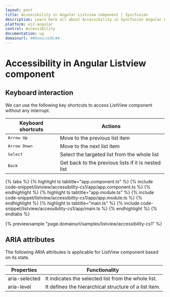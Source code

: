```yaml
---
layout: post
title: Accessibility in Angular Listview component | Syncfusion
description: Learn here all about Accessibility in Syncfusion Angular Listview component of Syncfusion Essential JS 2 and more.
platform: ej2-angular
control: Accessibility 
documentation: ug
domainurl: ##DomainURL##
---
```


# Accessibility in Angular Listview component

## Keyboard interaction

We can use the following key shortcuts to access ListView component without any interrupt.

| Keyboard shortcuts | Actions |
|------------|-------------------|
| <kbd>Arrow Up</kbd> | Move to the previous list item |
| <kbd>Arrow Down</kbd> | Move to the next list item |
| <kbd>Select</kbd> | Select the targeted list from the whole list |
| <kbd>Back</kbd> | Get back to the previous lists if it is nested list |

{% tabs %}
{% highlight ts tabtitle="app.component.ts" %}
{% include code-snippet/listview/accessibility-cs1/app/app.component.ts %}
{% endhighlight %}
{% highlight ts tabtitle="app.module.ts" %}
{% include code-snippet/listview/accessibility-cs1/app/app.module.ts %}
{% endhighlight %}
{% highlight ts tabtitle="main.ts" %}
{% include code-snippet/listview/accessibility-cs1/app/main.ts %}
{% endhighlight %}
{% endtabs %}
  
{% previewsample "page.domainurl/samples/listview/accessibility-cs1" %}

## ARIA attributes

The following ARIA attributes is applicable for ListView component based on its state.

| Properties | Functionality |
| ------------ | ----------------------- |
| aria-selected | It indicates the selected list from the whole list. |
| aria-level | It defines the hierarchical structure of a list item. |
